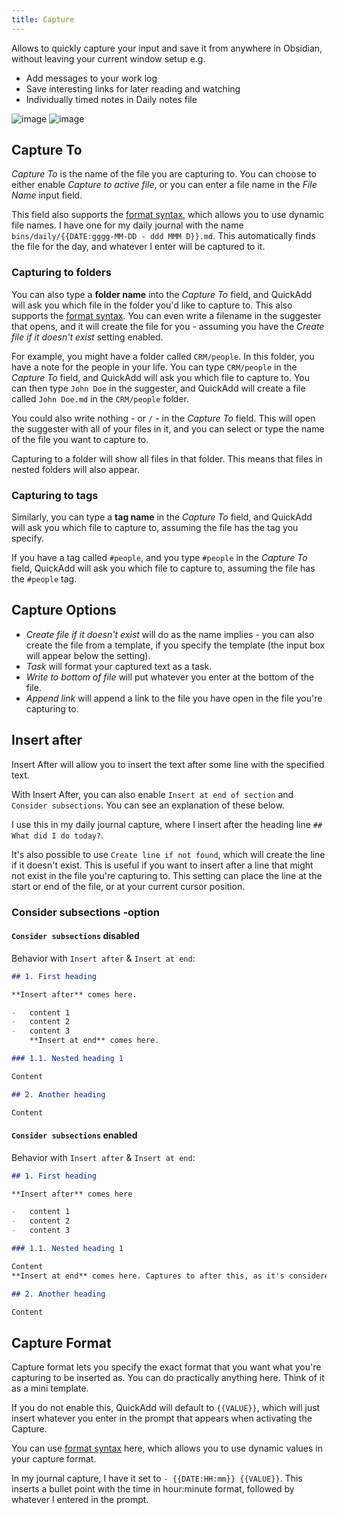 ```yaml
---
title: Capture
---
```


Allows to quickly capture your input and save it from anywhere in Obsidian, without leaving your current window setup e.g.

-   Add messages to your work log
-   Save interesting links for later reading and watching
-   Individually timed notes in Daily notes file

![image](https://user-images.githubusercontent.com/29108628/123451366-e025e280-d5dd-11eb-81b6-c21f3ad1823d.png)
![image](https://user-images.githubusercontent.com/29108628/123451469-e61bc380-d5dd-11eb-80d1-7667427656f3.png)

## Capture To

_Capture To_ is the name of the file you are capturing to.
You can choose to either enable _Capture to active file_, or you can enter a file name in the _File Name_ input field.

This field also supports the [format syntax](/FormatSyntax.md), which allows you to use dynamic file names.
I have one for my daily journal with the name `bins/daily/{{DATE:gggg-MM-DD - ddd MMM D}}.md`.
This automatically finds the file for the day, and whatever I enter will be captured to it.

### Capturing to folders

You can also type a **folder name** into the _Capture To_ field, and QuickAdd will ask you which file in the folder you'd like to capture to.
This also supports the [format syntax](/FormatSyntax.md). You can even write a filename in the suggester that opens, and it will create the file for you - assuming you have the _Create file if it doesn't exist_ setting enabled.

For example, you might have a folder called `CRM/people`. In this folder, you have a note for the people in your life. You can type `CRM/people` in the _Capture To_ field, and QuickAdd will ask you which file to capture to. You can then type `John Doe` in the suggester, and QuickAdd will create a file called `John Doe.md` in the `CRM/people` folder.

You could also write nothing - or `/` - in the _Capture To_ field. This will open the suggester with all of your files in it, and you can select or type the name of the file you want to capture to.

Capturing to a folder will show all files in that folder. This means that files in nested folders will also appear.

### Capturing to tags

Similarly, you can type a **tag name** in the _Capture To_ field, and QuickAdd will ask you which file to capture to, assuming the file has the tag you specify.

If you have a tag called `#people`, and you type `#people` in the _Capture To_ field, QuickAdd will ask you which file to capture to, assuming the file has the `#people` tag.

## Capture Options

-   _Create file if it doesn't exist_ will do as the name implies - you can also create the file from a template, if you specify the template (the input box will appear below the setting).
-   _Task_ will format your captured text as a task.
-   _Write to bottom of file_ will put whatever you enter at the bottom of the file.
-   _Append link_ will append a link to the file you have open in the file you're capturing to.

## Insert after

Insert After will allow you to insert the text after some line with the specified text.

With Insert After, you can also enable `Insert at end of section` and `Consider subsections`.
You can see an explanation of these below.

I use this in my daily journal capture, where I insert after the heading line `## What did I do today?`.

It's also possible to use `Create line if not found`, which will create the line if it doesn't exist. This is useful if you want to insert after a line that might not exist in the file you're capturing to.
This setting can place the line at the start or end of the file, or at your current cursor position.

### Consider subsections -option

#### `Consider subsections` disabled

Behavior with `Insert after` & `Insert at end`:

```markdown
## 1. First heading

**Insert after** comes here.

-   content 1
-   content 2
-   content 3
    **Insert at end** comes here.

### 1.1. Nested heading 1

Content

## 2. Another heading

Content
```

#### `Consider subsections` enabled

Behavior with `Insert after` & `Insert at end`:

```markdown
## 1. First heading

**Insert after** comes here

-   content 1
-   content 2
-   content 3

### 1.1. Nested heading 1

Content
**Insert at end** comes here. Captures to after this, as it's considered part of the "1. First heading" section.

## 2. Another heading

Content
```

## Capture Format

Capture format lets you specify the exact format that you want what you're capturing to be inserted as.
You can do practically anything here. Think of it as a mini template.

If you do not enable this, QuickAdd will default to `{{VALUE}}`, which will just insert whatever you enter in the prompt that appears when activating the Capture.

You can use [format syntax](/FormatSyntax.md) here, which allows you to use dynamic values in your capture format.

In my journal capture, I have it set to `- {{DATE:HH:mm}} {{VALUE}}`. This inserts a bullet point with the time in hour:minute format, followed by whatever I entered in the prompt.
